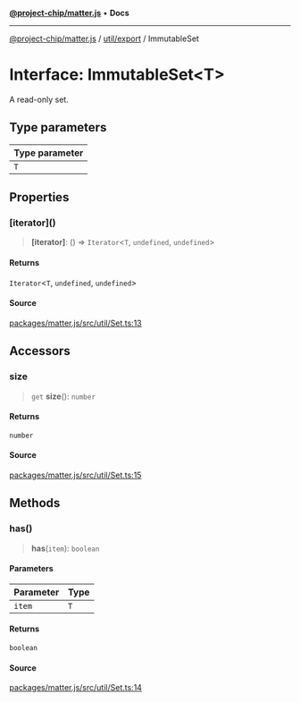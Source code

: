 [**@project-chip/matter.js**](../../../README.md) • **Docs**

***

[@project-chip/matter.js](../../../modules.md) / [util/export](../README.md) / ImmutableSet

# Interface: ImmutableSet\<T\>

A read-only set.

## Type parameters

| Type parameter |
| :------ |
| `T` |

## Properties

### \[iterator\]()

> **\[iterator\]**: () => `Iterator`\<`T`, `undefined`, `undefined`\>

#### Returns

`Iterator`\<`T`, `undefined`, `undefined`\>

#### Source

[packages/matter.js/src/util/Set.ts:13](https://github.com/project-chip/matter.js/blob/7a8cbb56b87d4ccf34bec5a9a95ab40a1711324f/packages/matter.js/src/util/Set.ts#L13)

## Accessors

### size

> `get` **size**(): `number`

#### Returns

`number`

#### Source

[packages/matter.js/src/util/Set.ts:15](https://github.com/project-chip/matter.js/blob/7a8cbb56b87d4ccf34bec5a9a95ab40a1711324f/packages/matter.js/src/util/Set.ts#L15)

## Methods

### has()

> **has**(`item`): `boolean`

#### Parameters

| Parameter | Type |
| :------ | :------ |
| `item` | `T` |

#### Returns

`boolean`

#### Source

[packages/matter.js/src/util/Set.ts:14](https://github.com/project-chip/matter.js/blob/7a8cbb56b87d4ccf34bec5a9a95ab40a1711324f/packages/matter.js/src/util/Set.ts#L14)
